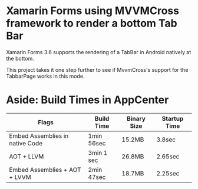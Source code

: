 # Xamarin Forms using MVVMCross framework to render a bottom Tab Bar

Xamarin Forms 3.6 supports the rendering of a TabBar in Android natively at the bottom.

This project takes it one step further to see if MvvmCross's support for the TabbarPage works in this mode.

# Aside: Build Times in AppCenter


|Flags|Build Time|Binary Size|Startup Time|
|-----|----------|-----------|------------|
|Embed Assemblies in native Code|1min 56sec|15.2MB|3.8sec|
|AOT + LLVM|3min 1 sec|26.8MB|2.65sec|
|Embed Assemblies + AOT + LVVM|2min 47sec|18.7MB|2.25sec|
